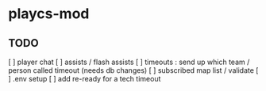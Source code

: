 # playcs-mod

## TODO

[ ] player chat
[ ] assists / flash assists
[ ] timeouts : send up which team / person called timeout (needs db changes)
[ ] subscribed map list / validate
[ ] .env setup
[ ] add re-ready for a tech timeout
